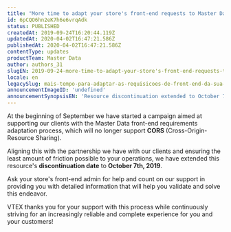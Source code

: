 ```yaml
---
title: "More time to adapt your store's front-end requests to Master Data"
id: 6pCQO6hn2eK7h6e6vrqAdk
status: PUBLISHED
createdAt: 2019-09-24T16:20:44.119Z
updatedAt: 2020-04-02T16:47:21.586Z
publishedAt: 2020-04-02T16:47:21.586Z
contentType: updates
productTeam: Master Data
author: authors_31
slugEN: 2019-09-24-more-time-to-adapt-your-store's-front-end-requests-to-master-data 
locale: en
legacySlug: mais-tempo-para-adaptar-as-requisicoes-de-front-end-da-sua-loja-ao-master
announcementImageID: 'undefined'
announcementSynopsisEN: 'Resource discontinuation extended to October 7th, 2019'
---
```


At the beginning of September we have started a campaign aimed at supporting our clients with the Master Data front-end requirements adaptation process, which will no longer support __CORS__ (Cross-Origin-Resource Sharing).

Aligning this with the partnership we have with our clients and ensuring the least amount of friction possible to your operations, we have extended this resource's **discontinuation date** to **October 7th, 2019**.

Ask your store's front-end admin for help and count on our support in providing you with detailed information that will help you validate and solve this endeavor. 

VTEX thanks you for your support with this process while continuously striving for an increasingly reliable and complete experience for you and your customers!
